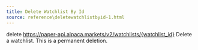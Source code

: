 ```yaml
---
title: Delete Watchlist By Id
source: reference\deletewatchlistbyid-1.html
---
```


delete https://paper-api.alpaca.markets/v2/watchlists/{watchlist_id}
Delete a watchlist. This is a permanent deletion.
